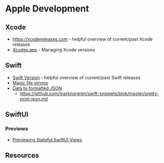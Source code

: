 
# Apple Development

## Xcode

- https://xcodereleases.com - helpful overview of current/past Xcode releases
- [Xcodes.app](https://github.com/RobotsAndPencils/XcodesApp) - Managing Xcode versions

## Swift

- [Swift Version](https://swiftversion.net) - helpful overview of current/past Swift releases
- [Magic file strings](https://github.com/apple/swift-evolution/blob/main/proposals/0285-ease-pound-file-transition.md)
- [Data to formatted JSON](https://www.swiftjectivec.com/dumping-api-data-as-json-string-in-swift/)
    - https://github.com/marknorgren/swift-snippets/blob/master/pretty-print-json.md


## SwiftUI

### Previews

- [Previewing Stateful SwiftUI Views](https://peterfriese.dev/posts/swiftui-previews-interactive/)





## Resources

